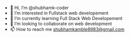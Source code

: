 - 👋 Hi, I’m @shubhamk-coder
- 👀 I’m interested in Fullstack web developement
- 🌱 I’m currently learning Full Stack Web Developement
- 💞️ I’m looking to collaborate on web development
- 📫 How to reach me shubhamkamble8983@gmail.com

<!---
shubhamk-coder/shubhamk-coder is a ✨ special ✨ repository because its `README.md` (this file) appears on your GitHub profile.
You can click the Preview link to take a look at your changes.
--->
